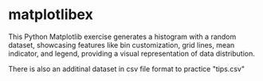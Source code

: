 # matplotlibex
This Python Matplotlib exercise generates a histogram with a random dataset, showcasing features like bin customization, grid lines, mean indicator, and legend, providing a visual representation of data distribution.

There is also an additinal dataset in csv file format to practice "tips.csv"
